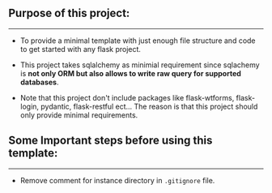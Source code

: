 ## Purpose of this project:
---

- To provide a minimal template with just enough file structure and code to get started with any flask project.

- This project takes sqlalchemy as minimial requirement since sqlachemy is **not only ORM but also allows to write raw query for supported databases**.

- Note that this project don't include packages like flask-wtforms, flask-login, pydantic, flask-restful ect... The reason is that this project should only provide minimal requirements.


## Some Important steps before using this template:
---

- Remove comment for instance directory in `.gitignore` file.